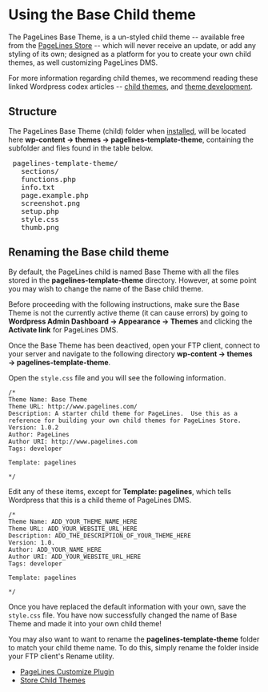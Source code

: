 # Using the Base Child theme #

The PageLines Base Theme, is a un-styled child theme -- available free from the [PageLines Store](/getting-started/pagelines-store)  -- which will never receive an update, or add any styling of its own; designed as a platform for you to create your own child themes, as well customizing PageLines DMS.

For more information regarding child themes, we recommend reading these linked Wordpress codex articles -- [child themes](http://codex.wordpress.org/Child_Themes),  and [theme development](http://codex.wordpress.org/Theme_Development).

## Structure ##

The PageLines Base Theme (child) folder when [installed](/configure/installing-store-products), will be located here **wp-content → themes → pagelines-template-theme**, containing the subfolder and files found in the table below.

<pre>
<i class="icon-folder-open"></i> pagelines-template-theme/
  <i class="icon-folder-open"></i> sections/
  <i class="icon-file"></i> functions.php
  <i class="icon-file"></i> info.txt
  <i class="icon-file"></i> page.example.php
  <i class="icon-file"></i> screenshot.png
  <i class="icon-file"></i> setup.php
  <i class="icon-file"></i> style.css
  <i class="icon-file"></i> thumb.png
</pre>

## Renaming the Base child theme ##

By default, the PageLines child is named Base Theme with all the files stored in the **pagelines-template-theme** directory. However, at some point you may wish to change the name of the Base child theme.

Before proceeding with the following instructions, make sure the Base Theme is not the currently active theme (it can cause errors) by going to **Wordpress Admin Dashboard → Appearance → Themes** and clicking the **Activate link** for PageLines DMS.

Once the Base Theme has been deactived, open your FTP client, connect to your server and navigate to the following directory **wp-content → themes → pagelines-template-theme**.

Open the `style.css` file and you will see the following information.

~~~ .php
/*
Theme Name: Base Theme
Theme URL: http://www.pagelines.com/
Description: A starter child theme for PageLines.  Use this as a reference for building your own child themes for PageLines Store.
Version: 1.0.2
Author: PageLines
Author URI: http://www.pagelines.com
Tags: developer

Template: pagelines

*/
~~~

Edit any of these items, except for **Template: pagelines**, which tells Wordpress that this is a child theme of PageLines DMS.

~~~ .php
/*
Theme Name: ADD_YOUR_THEME_NAME_HERE
Theme URL: ADD_YOUR_WEBSITE_URL_HERE
Description: ADD_THE_DESCRIPTION_OF_YOUR_THEME_HERE
Version: 1.0.
Author: ADD_YOUR_NAME_HERE
Author URI: ADD_YOUR_WEBSITE_URL_HERE
Tags: developer

Template: pagelines

*/
~~~

Once you have replaced the default information with your own, save the `style.css` file. You have now successfully changed the name of Base Theme and made it into your own child theme!

You may also want to want to rename the **pagelines-template-theme** folder to match your child theme name. To do this, simply rename the folder inside your FTP client's Rename utility.

<div class="row-fluid">
  <div class="span12">
    <ul class="pager">
      <li class="pull-left"><a href="http://docs.pagelines.com/customize/dms-customize-options"><i class="icon-arrow-left"></i> PageLines Customize Plugin</a></li>
        <li class="pull-right"><a href="http://docs.pagelines.com/customize/base-child-theme">Store Child Themes <i class="icon-arrow-right"></i></a></li>
    </ul>
  </div>
</div>

